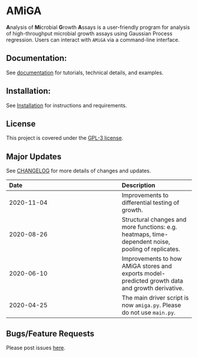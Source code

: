 # AMiGA

**A**nalysis of **Mi**crobial **G**rowth **A**ssays is a user-friendly program for analysis of high-throughput microbial growth assays using Gaussian Process regression. Users can interact with `AMiGA` via a command-line interface.

## Documentation:

See [documentation](https://firasmidani.github.io/amiga) for tutorials, technical details, and examples.

## Installation:

See [Installation](https://firasmidani.github.io/amiga/doc/installation.html) for instructions and requirements.

## License

This project is covered under the [GPL-3 license](https://www.gnu.org/licenses/gpl-3.0.en.html).

## Major Updates

See [CHANGELOG](https://github.com/firasmidani/amiga/blob/master/CHANGELOG.md) for more details of changes and updates. 

|<div style="width:290px" style="text-align:left">Date</div>|Description|
|:---|:---|
|2020-11-04|Improvements to differential testing of growth.|
|2020-08-26|Structural changes and more functions: e.g. heatmaps, time-dependent noise, pooling of replicates.|  
|2020-06-10|Improvements to how AMiGA stores and exports model-predicted growth data and growth derivative.|
|2020-04-25|The main driver script is now `amiga.py`. Please do not use `main.py`.|
            
## Bugs/Feature Requests

Please post issues [here](https://github.com/firasmidani/amiga/issues).
